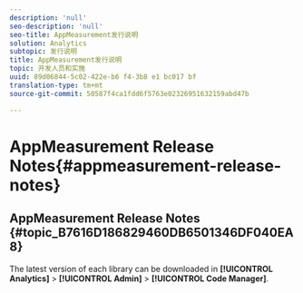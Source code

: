 ```yaml
---
description: 'null'
seo-description: 'null'
seo-title: AppMeasurement发行说明
solution: Analytics
subtopic: 发行说明
title: AppMeasurement发行说明
topic: 开发人员和实施
uuid: 89d06844-5c02-422e-b6 f4-3b8 e1 bc017 bf
translation-type: tm+mt
source-git-commit: 50587f4ca1fdd6f5763e02326951632159abd47b

---
```



# AppMeasurement Release Notes{#appmeasurement-release-notes}

## AppMeasurement Release Notes {#topic_B7616D186829460DB6501346DF040EA8}

The latest version of each library can be downloaded in **[!UICONTROL Analytics]** &gt; **[!UICONTROL Admin]** &gt; **[!UICONTROL Code Manager]**.
